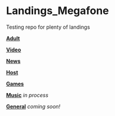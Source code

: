 # Landings_Megafone
Testing repo for plenty of landings

[**Adult**](https://grant-inna.github.io/Landings_Megafone/Adult)

[**Video**](https://grant-inna.github.io/Landings_Megafone/Video)

[**News**](https://grant-inna.github.io/Landings_Megafone/News) 

[**Host**](https://grant-inna.github.io/Landings_Megafone/Host) 

[**Games**](https://grant-inna.github.io/Landings_Megafone/Games) 

[**Music**](https://grant-inna.github.io/Landings_Megafone/Music) *in process*

[**General**](https://grant-inna.github.io/Landings_Megafone/General) *coming soon!*

